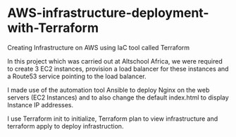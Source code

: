 # AWS-infrastructure-deployment-with-Terraform
 Creating Infrastructure on AWS using IaC tool called Terraform

In this project which was carried out at Altschool Africa, we were required to create 3 EC2 instances, provision a load balancer for these instances and a Route53 service pointing to the load balancer.

I made use of the automation tool Ansible to deploy Nginx on the web servers (EC2 Instances) and to also change the default index.html to display Instance IP addresses.

I use Terraform init to initialize, Terraform plan to view infrastructure and terraform apply to deploy infrastruction.
